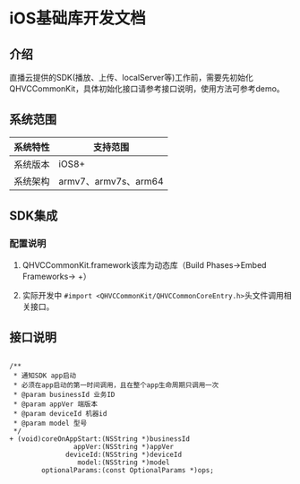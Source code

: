 # iOS基础库开发文档

## 介绍

直播云提供的SDK(播放、上传、localServer等)工作前，需要先初始化QHVCCommonKit，具体初始化接口请参考接口说明，使用方法可参考demo。

## 系统范围

| 系统特性 | 支持范围     |
| -------- | ------------ |
| 系统版本 | iOS8+        |
| 系统架构 | armv7、armv7s、arm64 |

## SDK集成

### 配置说明

1. 
	QHVCCommonKit.framework该库为动态库（Build Phases->Embed Frameworks-> +）

2. 实际开发中 `#import <QHVCCommonKit/QHVCCommonCoreEntry.h>`头文件调用相关接口。


## 接口说明

```

/**
 * 通知SDK app启动
 * 必须在app启动的第一时间调用，且在整个app生命周期只调用一次
 * @param businessId 业务ID
 * @param appVer 端版本
 * @param deviceId 机器id
 * @param model 型号
 */
+ (void)coreOnAppStart:(NSString *)businessId
                appVer:(NSString *)appVer
              deviceId:(NSString *)deviceId
                 model:(NSString *)model
        optionalParams:(const OptionalParams *)ops;


```


